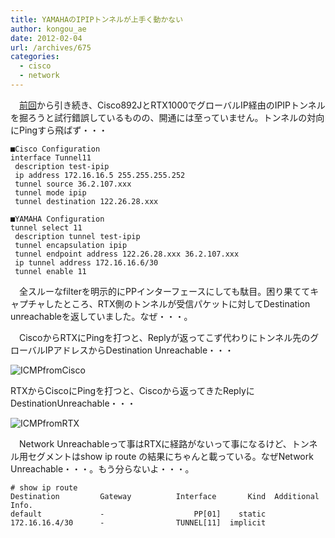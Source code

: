 ```yaml
---
title: YAMAHAのIPIPトンネルが上手く動かない
author: kongou_ae
date: 2012-02-04
url: /archives/675
categories:
  - cisco
  - network
---
```

　[前回][1]から引き続き、Cisco892JとRTX1000でグローバルIP経由のIPIPトンネルを掘ろうと試行錯誤しているものの、開通には至っていません。トンネルの対向にPingすら飛ばず・・・ 

<pre><code>■Cisco Configuration
interface Tunnel11
 description test-ipip
 ip address 172.16.16.5 255.255.255.252
 tunnel source 36.2.107.xxx
 tunnel mode ipip
 tunnel destination 122.26.28.xxx
</code></pre>

<pre><code>■YAMAHA Configuration
tunnel select 11
 description tunnel test-ipip
 tunnel encapsulation ipip
 tunnel endpoint address 122.26.28.xxx 36.2.107.xxx
 ip tunnel address 172.16.16.6/30
 tunnel enable 11
</code></pre>

　全スルーなfilterを明示的にPPインターフェースにしても駄目。困り果ててキャプチャしたところ、RTX側のトンネルが受信パケットに対してDestination unreachableを返していました。なぜ・・・。

　CiscoからRTXにPingを打つと、Replyが返ってこず代わりにトンネル先のグローバルIPアドレスからDestination Unreachable・・・

![ICMPfromCisco][2]

RTXからCiscoにPingを打つと、Ciscoから返ってきたReplyにDestinationUnreachable・・・

![ICMPfromRTX][3]

　Network Unreachableって事はRTXに経路がないって事になるけど、トンネル用セグメントはshow ip route の結果にちゃんと載っている。なぜNetwork　Unreachable・・・。もう分らないよ・・・。

<pre><code># show ip route                                                            
Destination         Gateway          Interface       Kind  Additional Info.
default             -                    PP[01]    static  
172.16.16.4/30      -                TUNNEL[11]  implicit  
</code></pre>

 [1]: http://aimless.jp/blog/blog/archives/644 "IPIPトンネル"
 [2]: http://aimless.jp/blog/images/ICMPfromCisco.png
 [3]: http://aimless.jp/blog/images/ICMPfromRTX.png